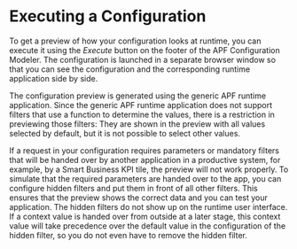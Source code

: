 <!-- loio69bed7d303e24b88a37578780c9d7ce7 -->

# Executing a Configuration

To get a preview of how your configuration looks at runtime, you can execute it using the *Execute* button on the footer of the APF Configuration Modeler. The configuration is launched in a separate browser window so that you can see the configuration and the corresponding runtime application side by side.

The configuration preview is generated using the generic APF runtime application. Since the generic APF runtime application does not support filters that use a function to determine the values, there is a restriction in previewing those filters: They are shown in the preview with all values selected by default, but it is not possible to select other values.

If a request in your configuration requires parameters or mandatory filters that will be handed over by another application in a productive system, for example, by a Smart Business KPI tile, the preview will not work properly. To simulate that the required parameters are handed over to the app, you can configure hidden filters and put them in front of all other filters. This ensures that the preview shows the correct data and you can test your application. The hidden filters do not show up on the runtime user interface. If a context value is handed over from outside at a later stage, this context value will take precedence over the default value in the configuration of the hidden filter, so you do not even have to remove the hidden filter.

